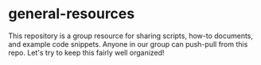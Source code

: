 general-resources
=================

This repository is a group resource for sharing scripts, how-to documents, and example code snippets.  Anyone in our group can push-pull from this repo.  Let's try to keep this fairly well organized!
